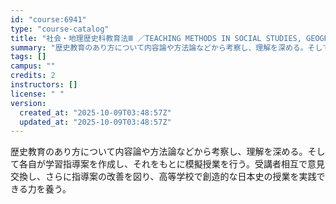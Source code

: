 ```yaml
---
id: "course:6941"
type: "course-catalog"
title: "社会・地理歴史科教育法Ⅲ ／TEACHING METHODS IN SOCIAL STUDIES, GEOGRAPHY & HISTORY Ⅲ"
summary: "歴史教育のあり方について内容論や方法論などから考察し、理解を深める。そして各自が学習指導案を作成し、それをもとに模擬授業を行う。受講者相互で意見交換し、さらに指導案の改善を図り、高等学校で創造的な日本史の授業を実践できる力を養う。"
tags: []
campus: ""
credits: 2
instructors: []
license: " "
version:
  created_at: "2025-10-09T03:48:57Z"
  updated_at: "2025-10-09T03:48:57Z"
---
```


歴史教育のあり方について内容論や方法論などから考察し、理解を深める。そして各自が学習指導案を作成し、それをもとに模擬授業を行う。受講者相互で意見交換し、さらに指導案の改善を図り、高等学校で創造的な日本史の授業を実践できる力を養う。
